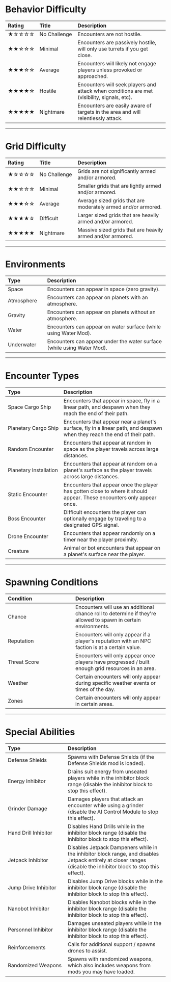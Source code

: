 # Behavior Difficulty

|Rating|Title&nbsp;&nbsp;&nbsp;&nbsp;&nbsp;&nbsp;&nbsp;&nbsp;&nbsp;&nbsp;&nbsp;&nbsp;&nbsp;&nbsp;&nbsp;&nbsp;|Description|
|:-----|:-----|:-----|
|★☆☆☆☆|No Challenge|Encounters are not hostile.|
|★★☆☆☆|Minimal|Encounters are passively hostile, will only use turrets if you get close.|
|★★★☆☆|Average|Encounters will likely not engage players unless provoked or approached.|
|★★★★☆|Hostile|Encounters will seek players and attack when conditions are met (visibility, signals, etc).|
|★★★★★|Nightmare|Encounters are easily aware of targets in the area and will relentlessly attack.|

***

# Grid Difficulty

|Rating|Title&nbsp;&nbsp;&nbsp;&nbsp;&nbsp;&nbsp;&nbsp;&nbsp;&nbsp;&nbsp;&nbsp;&nbsp;&nbsp;&nbsp;&nbsp;&nbsp;|Description|
|:-----|:-----|:-----|
|★☆☆☆☆|No Challenge|Grids are not significantly armed and/or armored.|
|★★☆☆☆|Minimal|Smaller grids that are lightly armed and/or armored.|
|★★★☆☆|Average|Average sized grids that are moderately armed and/or armored.|
|★★★★☆|Difficult|Larger sized grids that are heavily armed and/or armored.|
|★★★★★|Nightmare|Massive sized grids that are heavily armed and/or armored.|

***

# Environments

|Type&nbsp;&nbsp;&nbsp;&nbsp;&nbsp;&nbsp;&nbsp;&nbsp;&nbsp;&nbsp;&nbsp;&nbsp;&nbsp;&nbsp;&nbsp;&nbsp;|Description|
|:-----|:-----|
|Space|Encounters can appear in space (zero gravity).|
|Atmosphere|Encounters can appear on planets with an atmosphere.|
|Gravity|Encounters can appear on planets without an atmosphere.|
|Water|Encounters can appear on water surface (while using Water Mod).|
|Underwater|Encounters can appear under the water surface (while using Water Mod).|

***

# Encounter Types

|Type&nbsp;&nbsp;&nbsp;&nbsp;&nbsp;&nbsp;&nbsp;&nbsp;&nbsp;&nbsp;&nbsp;&nbsp;&nbsp;&nbsp;&nbsp;&nbsp;&nbsp;&nbsp;&nbsp;&nbsp;&nbsp;&nbsp;&nbsp;&nbsp;&nbsp;&nbsp;&nbsp;&nbsp;|Description|
|:-----|:-----|
|Space Cargo Ship|Encounters that appear in space, fly in a linear path, and despawn when they reach the end of their path.|
|Planetary Cargo Ship|Encounters that appear near a planet's surface, fly in a linear path, and despawn when they reach the end of their path.|
|Random Encounter|Encounters that appear at random in space as the player travels across large distances.|
|Planetary Installation|Encounters that appear at random on a planet's surface as the player travels across large distances.|
|Static Encounter|Encounters that appear once the player has gotten close to where it should appear. These encounters only appear once.|
|Boss Encounter|Difficult encounters the player can optionally engage by traveling to a designated GPS signal.|
|Drone Encounter|Encounters that appear randomly on a timer near the player proximity.|
|Creature|Animal or bot encounters that appear on a planet's surface near the player.|

***

# Spawning Conditions

|Condition&nbsp;&nbsp;&nbsp;&nbsp;&nbsp;&nbsp;&nbsp;&nbsp;&nbsp;&nbsp;&nbsp;&nbsp;&nbsp;&nbsp;&nbsp;&nbsp;&nbsp;&nbsp;&nbsp;&nbsp;&nbsp;&nbsp;&nbsp;&nbsp;&nbsp;&nbsp;&nbsp;&nbsp;|Description|
|:-----|:-----|
|Chance|Encounters will use an additional chance roll to determine if they're allowed to spawn in certain environments.|
|Reputation|Encounters will only appear if a player's reputation with an NPC faction is at a certain value.|
|Threat Score|Encounters will only appear once players have progressed / built enough grid resources in an area.|
|Weather|Certain encounters will only appear during specific weather events or times of the day.|
|Zones|Certain encounters will only appear in certain areas.|

***

# Special Abilities

|Type&nbsp;&nbsp;&nbsp;&nbsp;&nbsp;&nbsp;&nbsp;&nbsp;&nbsp;&nbsp;&nbsp;&nbsp;&nbsp;&nbsp;&nbsp;&nbsp;&nbsp;&nbsp;&nbsp;&nbsp;&nbsp;&nbsp;&nbsp;&nbsp;&nbsp;&nbsp;&nbsp;&nbsp;&nbsp;&nbsp;&nbsp;|Description|
|:-----|:-----|
|Defense Shields|Spawns with Defense Shields (if the Defense Shields mod is loaded).|
|Energy Inhibitor|Drains suit energy from unseated players while in the inhibitor block range (disable the inhibitor block to stop this effect).|
|Grinder Damage|Damages players that attack an encounter while using a grinder (disable the AI Control Module to stop this effect).|
|Hand Drill Inhibitor|Disables Hand Drills while in the inhibitor block range (disable the inhibitor block to stop this effect).|
|Jetpack Inhibitor|Disables Jetpack Dampeners while in the inhibitor block range, and disables Jetpack entirely at closer ranges (disable the inhibitor block to stop this effect).|
|Jump Drive Inhibitor|Disables Jump Drive blocks while in the inhibitor block range (disable the inhibitor block to stop this effect).|
|Nanobot Inhibitor|Disables Nanobot blocks while in the inhibitor block range (disable the inhibitor block to stop this effect).|
|Personnel Inhibitor|Damages unseated players while in the inhibitor block range (disable the inhibitor block to stop this effect).|
|Reinforcements|Calls for additional support / spawns drones to assist.|
|Randomized Weapons|Spawns with randomized weapons, which also includes weapons from mods you may have loaded.|